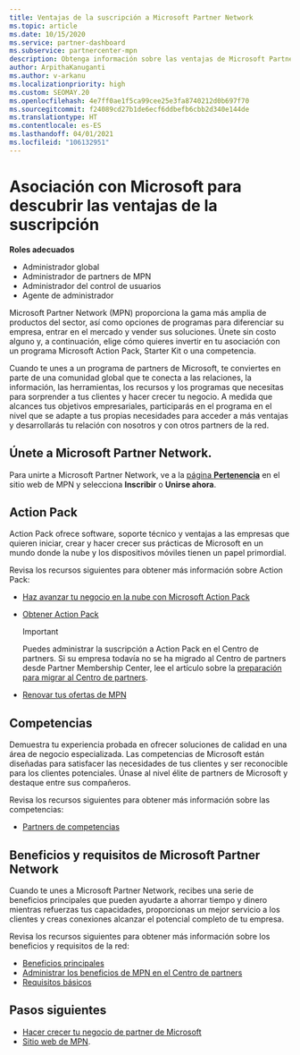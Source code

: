 ```yaml
---
title: Ventajas de la suscripción a Microsoft Partner Network
ms.topic: article
ms.date: 10/15/2020
ms.service: partner-dashboard
ms.subservice: partnercenter-mpn
description: Obtenga información sobre las ventajas de Microsoft Partner Network (MPN), incluidas las opciones de Microsoft Action Pack, competencias o programas para comercializar y vender sus soluciones.
author: ArpithaKanuganti
ms.author: v-arkanu
ms.localizationpriority: high
ms.custom: SEOMAY.20
ms.openlocfilehash: 4e7ff0ae1f5ca99cee25e3fa8740212d0b697f70
ms.sourcegitcommit: f24089cd27b1de6ecf6ddbefb6cbb2d340e144de
ms.translationtype: HT
ms.contentlocale: es-ES
ms.lasthandoff: 04/01/2021
ms.locfileid: "106132951"
---
```

# <a name="partner-with-microsoft-and-discover-membership-benefits"></a>Asociación con Microsoft para descubrir las ventajas de la suscripción

**Roles adecuados**

- Administrador global
- Administrador de partners de MPN
- Administrador del control de usuarios
- Agente de administrador

Microsoft Partner Network (MPN) proporciona la gama más amplia de productos del sector, así como opciones de programas para diferenciar su empresa, entrar en el mercado y vender sus soluciones. Únete sin costo alguno y, a continuación, elige cómo quieres invertir en tu asociación con un programa Microsoft Action Pack, Starter Kit o una competencia.

Cuando te unes a un programa de partners de Microsoft, te conviertes en parte de una comunidad global que te conecta a las relaciones, la información, las herramientas, los recursos y los programas que necesitas para sorprender a tus clientes y hacer crecer tu negocio. A medida que alcances tus objetivos empresariales, participarás en el programa en el nivel que se adapte a tus propias necesidades para acceder a más ventajas y desarrollarás tu relación con nosotros y con otros partners de la red. 

## <a name="join-the-microsoft-partner-network"></a>Únete a Microsoft Partner Network.

Para unirte a Microsoft Partner Network, ve a la [página **Pertenencia**](https://partner.microsoft.com/membership) en el sitio web de MPN y selecciona **Inscribir** o **Unirse ahora**.

## <a name="action-pack"></a>Action Pack

Action Pack ofrece software, soporte técnico y ventajas a las empresas que quieren iniciar, crear y hacer crecer sus prácticas de Microsoft en un mundo donde la nube y los dispositivos móviles tienen un papel primordial.

Revisa los recursos siguientes para obtener más información sobre Action Pack:

- [Haz avanzar tu negocio en la nube con Microsoft Action Pack](https://partner.microsoft.com/membership/action-pack)

- [Obtener Action Pack](mpn-get-action-pack.md)
  
    >[!IMPORTANT]
    >Puedes administrar la suscripción a Action Pack en el Centro de partners. Si su empresa todavía no se ha migrado al Centro de partners desde Partner Membership Center, lee el artículo sobre la [preparación para migrar al Centro de partners](prepare-pmc-pc-migration.md).  

- [Renovar tus ofertas de MPN](renew-mpn-offers.md)

## <a name="competencies"></a>Competencias

Demuestra tu experiencia probada en ofrecer soluciones de calidad en una área de negocio especializada. Las competencias de Microsoft están diseñadas para satisfacer las necesidades de tus clientes y ser reconocible para los clientes potenciales. Únase al nivel élite de partners de Microsoft y destaque entre sus compañeros.

Revisa los recursos siguientes para obtener más información sobre las competencias:

- [Partners de competencias](https://partner.microsoft.com/membership/competencies)

## <a name="microsoft-partner-network-benefits-and-requirements"></a>Beneficios y requisitos de Microsoft Partner Network

Cuando te unes a Microsoft Partner Network, recibes una serie de beneficios principales que pueden ayudarte a ahorrar tiempo y dinero mientras refuerzas tus capacidades, proporcionas un mejor servicio a los clientes y creas conexiones alcanzar el potencial completo de tu empresa. 

Revisa los recursos siguientes para obtener más información sobre los beneficios y requisitos de la red:

- [Beneficios principales](https://partner.microsoft.com/membership/core-benefits#simple-tab-content-1)
- [Administrar los beneficios de MPN en el Centro de partners](manage-your-partner-network-benefits.md)
- [Requisitos básicos](https://partner.microsoft.com/membership/core-benefits#simple-tab-content-2)

## <a name="next-steps"></a>Pasos siguientes

- [Hacer crecer tu negocio de partner de Microsoft](grow-your-business.md)
- [Sitio web de MPN](https://partner.microsoft.com/commercial).
